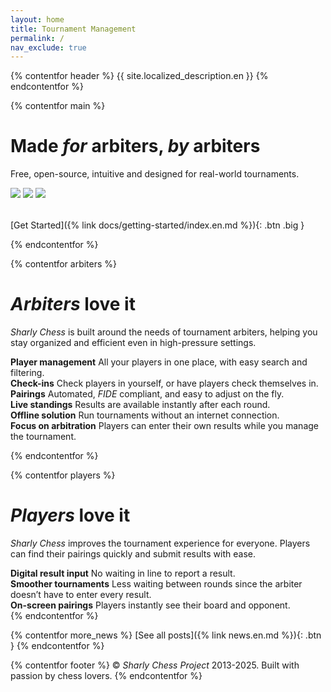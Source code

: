 ```yaml
---
layout: home
title: Tournament Management
permalink: /
nav_exclude: true
---
```


{% contentfor header %}
{{ site.localized_description.en }}
{% endcontentfor %}

{% contentfor main %}
# Made _for_ arbiters, _by_ arbiters
Free, open-source, intuitive and designed for real-world tournaments.

<div class="carousel" style="margin-bottom: 2rem">
  <img src="/assets/images/pairings.png">
  <img src="/assets/images/screen.png">
  <img src="/assets/images/result-modal-en.png">
</div>

[Get Started]({% link docs/getting-started/index.en.md %}){: .btn .big }

{% endcontentfor %}

{% contentfor arbiters %}
# _Arbiters_ love it
_Sharly Chess_ is built around the needs of tournament arbiters, helping you stay organized and efficient even in high-pressure settings.

<div class="features-inline">
  <div class="feature-box">
    <strong>Player management</strong>
    All your players in one place, with easy search and filtering.
  </div>
   <div class="feature-box">
    <strong>Check-ins</strong>
    Check players in yourself, or have players check themselves in.
  </div>
  <div class="feature-box">
    <strong>Pairings</strong>
    Automated, <em>FIDE</em> compliant, and easy to adjust on the fly.
  </div>
  <div class="feature-box">
    <strong>Live standings</strong>
    Results are available instantly after each round.
  </div>
  <div class="feature-box">
    <strong>Offline solution</strong>
    Run tournaments without an internet connection.
  </div>
  <div class="feature-box">
    <strong>Focus on arbitration</strong>
    Players can enter their own results while you manage the tournament.
  </div>
</div>

{% endcontentfor %}

{% contentfor players %}
# _Players_ love it
_Sharly Chess_ improves the tournament experience for everyone.
Players can find their pairings quickly and submit results with ease.

<div class="features-inline">
  <div class="feature-box">
    <strong>Digital result input</strong>
    No waiting in line to report a result.
  </div>
  <div class="feature-box">
    <strong>Smoother tournaments</strong>
    Less waiting between rounds since the arbiter doesn’t have to enter every result.
  </div>
    <div class="feature-box">
    <strong>On-screen pairings</strong>
    Players instantly see their board and opponent.
  </div>
</div>
{% endcontentfor %}

{% contentfor more_news %}
[See all posts]({% link news.en.md %}){: .btn }
{% endcontentfor %}

{% contentfor footer %}
&copy; _Sharly Chess Project_ 2013-2025. Built with passion by chess lovers.
{% endcontentfor %}
